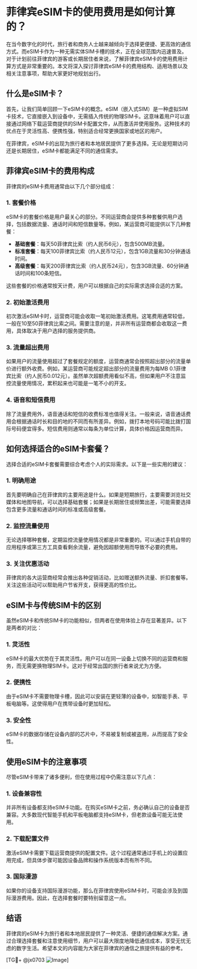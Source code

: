 # 菲律宾eSIM卡的使用费用是如何计算的？

在当今数字化的时代，旅行者和商务人士越来越倾向于选择更便捷、更高效的通信方式。而eSIM卡作为一种无需实体SIM卡槽的技术，正在全球范围内迅速普及。对于计划前往菲律宾的游客或长期居住者来说，了解菲律宾eSIM卡的使用费用计算方式是非常重要的。本文将深入探讨菲律宾eSIM卡的费用结构、适用场景以及相关注意事项，帮助大家更好地规划出行。

## 什么是eSIM卡？

首先，让我们简单回顾一下eSIM卡的概念。eSIM（嵌入式SIM）是一种虚拟SIM卡技术，它直接嵌入到设备中，无需插入传统的物理SIM卡。这意味着用户可以直接通过网络下载运营商提供的SIM卡配置文件，从而激活并使用服务。这种技术的优点在于灵活性高、便携性强，特别适合经常更换国家或地区的用户。

在菲律宾，eSIM卡的出现为旅行者和本地居民提供了更多选择。无论是短期访问还是长期居住，eSIM卡都能满足不同的通信需求。

## 菲律宾eSIM卡的费用构成

菲律宾的eSIM卡费用通常由以下几个部分组成：

### 1. 套餐价格
eSIM卡的套餐价格是用户最关心的部分。不同运营商会提供多种套餐供用户选择，包括数据流量、通话时间和短信数量等。例如，某运营商可能提供以下几种套餐：

- **基础套餐**：每天50菲律宾比索（约人民币6元），包含500MB流量。
- **标准套餐**：每天100菲律宾比索（约人民币12元），包含1GB流量和30分钟通话时间。
- **高级套餐**：每天200菲律宾比索（约人民币24元），包含3GB流量、60分钟通话时间和100条短信。

这些套餐的价格通常按天计费，用户可以根据自己的实际需求选择合适的方案。

### 2. 初始激活费用
初次激活eSIM卡时，运营商可能会收取一笔初始激活费用。这笔费用通常较低，一般在10至50菲律宾比索之间。需要注意的是，并非所有运营商都会收取这一费用，具体取决于用户选择的服务提供商。

### 3. 流量超出费用
如果用户的流量使用超过了套餐规定的额度，运营商通常会按照超出部分的流量单价进行额外收费。例如，某运营商可能规定超出部分的流量费用为每MB 0.1菲律宾比索（约人民币0.012元）。虽然单次超额费用看似不高，但如果用户不注意监控流量使用情况，累积起来也可能是一笔不小的开支。

### 4. 语音和短信费用
除了流量费用外，语音通话和短信的收费标准也值得关注。一般来说，语音通话费用会根据通话时长和目的地的不同而有所差异。例如，拨打本地号码可能比拨打国际号码便宜得多。短信费用则通常以每条为单位计算，具体价格因运营商而异。

## 如何选择适合的eSIM卡套餐？

选择合适的eSIM卡套餐需要综合考虑个人的实际需求。以下是一些实用的建议：

### 1. 明确用途
首先要明确自己在菲律宾的主要用途是什么。如果是短期旅行，主要需要浏览社交媒体和地图导航，可以选择基础套餐；如果是长期居住或频繁出差，可能需要选择包含更多流量和通话时间的标准或高级套餐。

### 2. 监控流量使用
无论选择哪种套餐，定期监控流量使用情况都是非常重要的。可以通过手机自带的应用程序或第三方工具查看剩余流量，避免因超额使用而导致不必要的费用。

### 3. 关注优惠活动
菲律宾的各大运营商经常会推出各种促销活动，比如赠送额外流量、折扣套餐等。关注这些活动可以帮助用户节省开支，获得更高的性价比。

## eSIM卡与传统SIM卡的区别

虽然eSIM卡和传统SIM卡的功能相似，但两者在使用体验上存在显著差异。以下是两者的对比：

### 1. 灵活性
eSIM卡的最大优势在于其灵活性。用户可以在同一设备上切换不同的运营商和服务，而无需更换物理SIM卡。这对于经常出国的旅行者来说尤为方便。

### 2. 便携性
由于eSIM卡不需要物理卡槽，因此可以安装在更轻薄的设备中，如智能手表、平板电脑等。这使得用户在携带设备时更加轻松。

### 3. 安全性
eSIM卡的数据存储在设备内部的芯片中，不易被复制或被盗用，从而提高了安全性。

## 使用eSIM卡的注意事项

尽管eSIM卡带来了诸多便利，但在使用过程中仍需注意以下几点：

### 1. 设备兼容性
并非所有设备都支持eSIM卡功能。在购买eSIM卡之前，务必确认自己的设备是否兼容。大多数现代智能手机和平板电脑都支持eSIM卡，但老款设备可能无法使用。

### 2. 下载配置文件
激活eSIM卡需要下载运营商提供的配置文件。这个过程通常通过手机上的设置应用完成，但具体步骤可能因设备品牌和操作系统版本而有所不同。

### 3. 国际漫游
如果你的设备支持国际漫游功能，那么在菲律宾使用eSIM卡时，可能会涉及到国际漫游费用。因此，在选择套餐时要特别留意这一点。

## 结语

菲律宾的eSIM卡为旅行者和本地居民提供了一种灵活、便捷的通信解决方案。通过合理选择套餐和注意使用细节，用户可以最大限度地降低通信成本，享受无忧无虑的数字生活。希望本文的内容能为大家在菲律宾的通信之旅提供有益的参考。

[TG💪+ @jx0703 ![Image](https://github.com/user-attachments/assets/dbca1d08-cadb-493c-b0ec-ad6f7a83f270)]